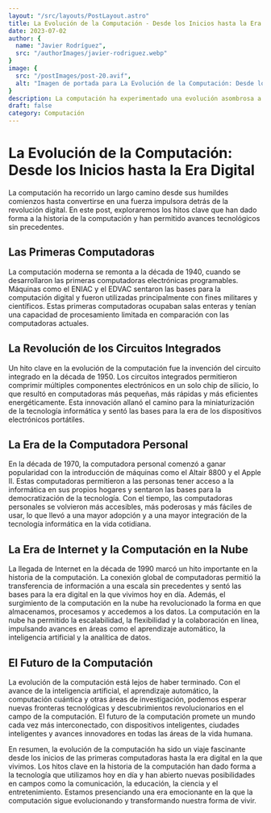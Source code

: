 ```yaml
---
layout: "/src/layouts/PostLayout.astro"
title: La Evolución de la Computación - Desde los Inicios hasta la Era Digital
date: 2023-07-02
author: {
  name: "Javier Rodríguez",
  src: "/authorImages/javier-rodriguez.webp"
}
image: {
  src: "/postImages/post-20.avif",
  alt: "Imagen de portada para La Evolución de la Computación: Desde los Inicios hasta la Era Digital"
}
description: La computación ha experimentado una evolución asombrosa a lo largo de los años. Desde las primeras computadoras hasta la era digital, descubre los hitos clave que han dado forma a la historia de la computación y han impulsado avances tecnológicos sin precedentes.
draft: false
category: Computación
---
```


# La Evolución de la Computación: Desde los Inicios hasta la Era Digital

La computación ha recorrido un largo camino desde sus humildes comienzos hasta convertirse en una fuerza impulsora detrás de la revolución digital. En este post, exploraremos los hitos clave que han dado forma a la historia de la computación y han permitido avances tecnológicos sin precedentes.

## Las Primeras Computadoras

La computación moderna se remonta a la década de 1940, cuando se desarrollaron las primeras computadoras electrónicas programables. Máquinas como el ENIAC y el EDVAC sentaron las bases para la computación digital y fueron utilizadas principalmente con fines militares y científicos. Estas primeras computadoras ocupaban salas enteras y tenían una capacidad de procesamiento limitada en comparación con las computadoras actuales.

## La Revolución de los Circuitos Integrados

Un hito clave en la evolución de la computación fue la invención del circuito integrado en la década de 1950. Los circuitos integrados permitieron comprimir múltiples componentes electrónicos en un solo chip de silicio, lo que resultó en computadoras más pequeñas, más rápidas y más eficientes energéticamente. Esta innovación allanó el camino para la miniaturización de la tecnología informática y sentó las bases para la era de los dispositivos electrónicos portátiles.

## La Era de la Computadora Personal

En la década de 1970, la computadora personal comenzó a ganar popularidad con la introducción de máquinas como el Altair 8800 y el Apple II. Estas computadoras permitieron a las personas tener acceso a la informática en sus propios hogares y sentaron las bases para la democratización de la tecnología. Con el tiempo, las computadoras personales se volvieron más accesibles, más poderosas y más fáciles de usar, lo que llevó a una mayor adopción y a una mayor integración de la tecnología informática en la vida cotidiana.

## La Era de Internet y la Computación en la Nube

La llegada de Internet en la década de 1990 marcó un hito importante en la historia de la computación. La conexión global de computadoras permitió la transferencia de información a una escala sin precedentes y sentó las bases para la era digital en la que vivimos hoy en día. Además, el surgimiento de la computación en la nube ha revolucionado la forma en que almacenamos, procesamos y accedemos a los datos. La computación en la nube ha permitido la escalabilidad, la flexibilidad y la colaboración en línea, impulsando avances en áreas como el aprendizaje automático, la inteligencia artificial y la analítica de datos.

## El Futuro de la Computación

La evolución de la computación está lejos de haber terminado. Con el avance de la inteligencia artificial, el aprendizaje automático, la computación cuántica y otras áreas de investigación, podemos esperar nuevas fronteras tecnológicas y descubrimientos revolucionarios en el campo de la computación. El futuro de la computación promete un mundo cada vez más interconectado, con dispositivos inteligentes, ciudades inteligentes y avances innovadores en todas las áreas de la vida humana.

En resumen, la evolución de la computación ha sido un viaje fascinante desde los inicios de las primeras computadoras hasta la era digital en la que vivimos. Los hitos clave en la historia de la computación han dado forma a la tecnología que utilizamos hoy en día y han abierto nuevas posibilidades en campos como la comunicación, la educación, la ciencia y el entretenimiento. Estamos presenciando una era emocionante en la que la computación sigue evolucionando y transformando nuestra forma de vivir.

